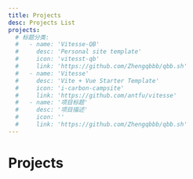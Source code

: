 ```yaml
---
title: Projects
desc: Projects List
projects:
  # 标题分类:
  #   - name: 'Vitesse-QB'
  #     desc: 'Personal site template'
  #     icon: 'vitesst-qb'
  #     link: 'https://github.com/Zhengqbbb/qbb.sh'
  #   - name: 'Vitesse'
  #     desc: 'Vite + Vue Starter Template'
  #     icon: 'i-carbon-campsite'
  #     link: 'https://github.com/antfu/vitesse'
  #   - name: '项目标题'
  #     desc: '项目描述'
  #     icon: ''
  #     link: 'https://github.com/Zhengqbbb/qbb.sh'
---
```


# Projects

<ListProjects :projects="frontmatter.projects" />
